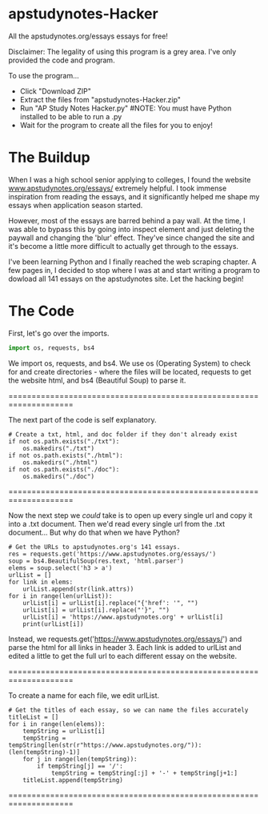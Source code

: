 # apstudynotes-Hacker
All the apstudynotes.org/essays essays for free!

Disclaimer: The legality of using this program is a grey area. I've only provided the code and program.

To use the program...
 - Click "Download ZIP"
 - Extract the files from "apstudynotes-Hacker.zip"
 - Run "AP Study Notes Hacker.py" #NOTE: You must have Python installed to be able to run a .py
 - Wait for the program to create all the files for you to enjoy!

# The Buildup
When I was a high school senior applying to colleges, I found the website www.apstudynotes.org/essays/ extremely helpful.
I took immense inspiration from reading the essays, and it significantly helped me shape my essays when application season started.

However, most of the essays are barred behind a pay wall. At the time, I was able to bypass this by going into inspect element
and just deleting the paywall and changing the 'blur' effect. They've since changed the site and it's become a little more difficult
to actually get through to the essays.

I've been learning Python and I finally reached the web scraping chapter. A few pages in, I decided to stop where I
was at and start writing a program to dowload all 141 essays on the apstudynotes site. Let the hacking begin!

# The Code
First, let's go over the imports.
```python
import os, requests, bs4
```
We import os, requests, and bs4. We use os (Operating System) to check for and create directories - where the files will be located, requests to get the website html, and bs4 (Beautiful Soup) to parse it.

====================================================================

The next part of the code is self explanatory.
```
# Create a txt, html, and doc folder if they don't already exist
if not os.path.exists("./txt"):
    os.makedirs("./txt")
if not os.path.exists("./html"):
    os.makedirs("./html")
if not os.path.exists("./doc"):
    os.makedirs("./doc")
```

====================================================================

Now the next step we *could* take is to open up every single url and copy it into a .txt document. Then we'd read every single url from the .txt document... But why do that when we have Python?
```
# Get the URLs to apstudynotes.org's 141 essays.
res = requests.get('https://www.apstudynotes.org/essays/')
soup = bs4.BeautifulSoup(res.text, 'html.parser')
elems = soup.select('h3 > a')
urlList = []
for link in elems:
    urlList.append(str(link.attrs))
for i in range(len(urlList)):
    urlList[i] = urlList[i].replace("{'href': '", "")
    urlList[i] = urlList[i].replace("'}", "")
    urlList[i] = 'https://www.apstudynotes.org' + urlList[i]
    print(urlList[i])
```
Instead, we requests.get('https://www.apstudynotes.org/essays/') and parse the html for all links in header 3. Each link is added to urlList and edited a little to get the full url to each different essay on the website.

====================================================================

To create a name for each file, we edit urlList.
```
# Get the titles of each essay, so we can name the files accurately
titleList = []
for i in range(len(elems)):
    tempString = urlList[i]
    tempString = tempString[len(str(r"https://www.apstudynotes.org/")):(len(tempString)-1)]
    for j in range(len(tempString)):
        if tempString[j] == '/':
            tempString = tempString[:j] + '-' + tempString[j+1:]
    titleList.append(tempString)
```

====================================================================
